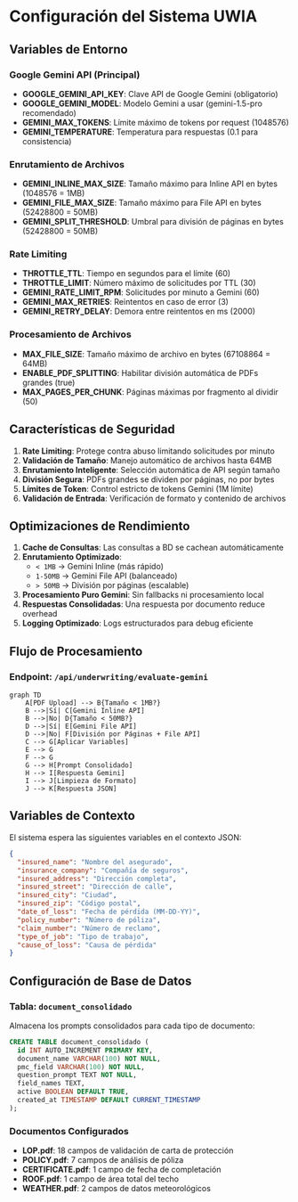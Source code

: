 # Configuración del Sistema UWIA

## Variables de Entorno

### Google Gemini API (Principal)
- **GOOGLE_GEMINI_API_KEY**: Clave API de Google Gemini (obligatorio)
- **GOOGLE_GEMINI_MODEL**: Modelo Gemini a usar (gemini-1.5-pro recomendado)
- **GEMINI_MAX_TOKENS**: Límite máximo de tokens por request (1048576)
- **GEMINI_TEMPERATURE**: Temperatura para respuestas (0.1 para consistencia)

### Enrutamiento de Archivos
- **GEMINI_INLINE_MAX_SIZE**: Tamaño máximo para Inline API en bytes (1048576 = 1MB)
- **GEMINI_FILE_MAX_SIZE**: Tamaño máximo para File API en bytes (52428800 = 50MB)
- **GEMINI_SPLIT_THRESHOLD**: Umbral para división de páginas en bytes (52428800 = 50MB)

### Rate Limiting
- **THROTTLE_TTL**: Tiempo en segundos para el límite (60)
- **THROTTLE_LIMIT**: Número máximo de solicitudes por TTL (30)
- **GEMINI_RATE_LIMIT_RPM**: Solicitudes por minuto a Gemini (60)
- **GEMINI_MAX_RETRIES**: Reintentos en caso de error (3)
- **GEMINI_RETRY_DELAY**: Demora entre reintentos en ms (2000)

### Procesamiento de Archivos
- **MAX_FILE_SIZE**: Tamaño máximo de archivo en bytes (67108864 = 64MB)
- **ENABLE_PDF_SPLITTING**: Habilitar división automática de PDFs grandes (true)
- **MAX_PAGES_PER_CHUNK**: Páginas máximas por fragmento al dividir (50)

## Características de Seguridad

1. **Rate Limiting**: Protege contra abuso limitando solicitudes por minuto
2. **Validación de Tamaño**: Manejo automático de archivos hasta 64MB
3. **Enrutamiento Inteligente**: Selección automática de API según tamaño
4. **División Segura**: PDFs grandes se dividen por páginas, no por bytes
5. **Límites de Token**: Control estricto de tokens Gemini (1M límite)
6. **Validación de Entrada**: Verificación de formato y contenido de archivos

## Optimizaciones de Rendimiento

1. **Cache de Consultas**: Las consultas a BD se cachean automáticamente
2. **Enrutamiento Optimizado**:
   - `< 1MB` → Gemini Inline (más rápido)
   - `1-50MB` → Gemini File API (balanceado)
   - `> 50MB` → División por páginas (escalable)
3. **Procesamiento Puro Gemini**: Sin fallbacks ni procesamiento local
4. **Respuestas Consolidadas**: Una respuesta por documento reduce overhead
5. **Logging Optimizado**: Logs estructurados para debug eficiente

## Flujo de Procesamiento

### Endpoint: `/api/underwriting/evaluate-gemini`

```mermaid
graph TD
    A[PDF Upload] --> B{Tamaño < 1MB?}
    B -->|Sí| C[Gemini Inline API]
    B -->|No| D{Tamaño < 50MB?}
    D -->|Sí| E[Gemini File API]
    D -->|No| F[División por Páginas + File API]
    C --> G[Aplicar Variables]
    E --> G
    F --> G
    G --> H[Prompt Consolidado]
    H --> I[Respuesta Gemini]
    I --> J[Limpieza de Formato]
    J --> K[Respuesta JSON]
```

## Variables de Contexto

El sistema espera las siguientes variables en el contexto JSON:

```json
{
  "insured_name": "Nombre del asegurado",
  "insurance_company": "Compañía de seguros",
  "insured_address": "Dirección completa",
  "insured_street": "Dirección de calle",
  "insured_city": "Ciudad",
  "insured_zip": "Código postal",
  "date_of_loss": "Fecha de pérdida (MM-DD-YY)",
  "policy_number": "Número de póliza",
  "claim_number": "Número de reclamo",
  "type_of_job": "Tipo de trabajo",
  "cause_of_loss": "Causa de pérdida"
}
```

## Configuración de Base de Datos

### Tabla: `document_consolidado`

Almacena los prompts consolidados para cada tipo de documento:

```sql
CREATE TABLE document_consolidado (
  id INT AUTO_INCREMENT PRIMARY KEY,
  document_name VARCHAR(100) NOT NULL,
  pmc_field VARCHAR(100) NOT NULL,
  question_prompt TEXT NOT NULL,
  field_names TEXT,
  active BOOLEAN DEFAULT TRUE,
  created_at TIMESTAMP DEFAULT CURRENT_TIMESTAMP
);
```

### Documentos Configurados

- **LOP.pdf**: 18 campos de validación de carta de protección
- **POLICY.pdf**: 7 campos de análisis de póliza
- **CERTIFICATE.pdf**: 1 campo de fecha de completación
- **ROOF.pdf**: 1 campo de área total del techo
- **WEATHER.pdf**: 2 campos de datos meteorológicos
